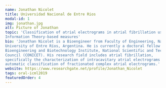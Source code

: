 ```yaml
---
name: Jonathan Nicolet
title: Universidad Nacional de Entre Rios
modal-id: 1
img: jonathan.jpg
alt: Picture of Jonathan
topic: 'Classification of atrial electrograms in atrial fibrillation using 
Information Theory-based measures'
bio: 'Jonathan Nicolet is a Bioengineer from Faculty of Engineering, National
University of Entre Ríos, Argentina. He is currently a doctoral fellow at
Bioengineering and Biotechnology Institute, National Scientific and Technical
Council (CONICET). His research field includes atrial fibrillation,
specifically the characterization of intracavitary atrial electrograms and
automatic classification of fractionated complex atrial electrograms.' 
website: https://www.researchgate.net/profile/Jonathan_Nicolet 
tags: oral-icml2019
featuredOrder: 4
---
```

